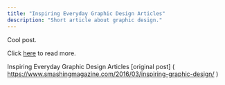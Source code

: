 ```yaml
---
title: "Inspiring Everyday Graphic Design Articles"
description: "Short article about graphic design."
---
```


Cool post.


Click <a href="	https://www.smashingmagazine.com/2016/03/inspiring-graphic-design/">here</a> to read more.

Inspiring Everyday Graphic Design Articles
[original post] (	https://www.smashingmagazine.com/2016/03/inspiring-graphic-design/ )
